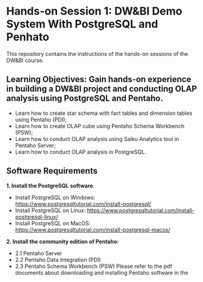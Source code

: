# Hands-on Session 1: DW&BI Demo System With PostgreSQL and Penhato
This repository contains the instructions of the hands-on sessions of the DW&amp;BI course.

## Learning Objectives: Gain hands-on experience in building a DW&BI project and conducting OLAP analysis using PostgreSQL and Pentaho.
- Learn how to create star schema with fact tables and dimension tables using Pentaho (PDI);
- Learn how to create OLAP cube using Pentaho Schema Workbench (PSW);
- Learn how to conduct OLAP analysis using Saiku Analytics tool in Pentaho Server;
- Learn how to conduct OLAP analysis in PostgreSQL. 


## Software Requirements
**1. Install the PostgreSQL software**.

* Install PostgreSQL on Windows: 
https://www.postgresqltutorial.com/install-postgresql/
* Install PostgreSQL on Linux: 
https://www.postgresqltutorial.com/install-postgresql-linux/
* Install PostgreSQL on MacOS: 
https://www.postgresqltutorial.com/install-postgresql-macos/

**2. Install the community edition of Pentaho:**
- 2.1 Pentaho Server
- 2.2 Pentaho Data Integration (PDI)
- 2.3 Pentaho Schema Workbench (PSW)
Please refer to the pdf documents about downloading and installing Pentaho software in the 
